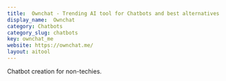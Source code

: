 ```yaml
---
title:  Ownchat - Trending AI tool for Chatbots and best alternatives
display_name:  Ownchat
category: Chatbots
category_slug: chatbots
key: ownchat_me
website: https://ownchat.me/
layout: aitool
---
```


Chatbot creation for non-techies.
